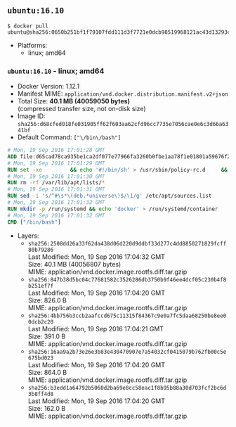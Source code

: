 ## `ubuntu:16.10`

```console
$ docker pull ubuntu@sha256:0650b251bf1f79107fdd111d3f7721e0dcb98519968121ac43d13293c91f94bd
```

-	Platforms:
	-	linux; amd64

### `ubuntu:16.10` - linux; amd64

-	Docker Version: 1.12.1
-	Manifest MIME: `application/vnd.docker.distribution.manifest.v2+json`
-	Total Size: **40.1 MB (40059050 bytes)**  
	(compressed transfer size, not on-disk size)
-	Image ID: `sha256:d68cfed018fe031905ff62f603aa62cfd96cc7735e7056cae0e6c3d66a6341bf`
-	Default Command: `["\/bin\/bash"]`

```dockerfile
# Mon, 19 Sep 2016 17:01:28 GMT
ADD file:d65cad78ca935be1ca2df077e77966fa3260b0fbe1aa78f1e01801a59676f2dc in / 
# Mon, 19 Sep 2016 17:01:29 GMT
RUN set -xe 		&& echo '#!/bin/sh' > /usr/sbin/policy-rc.d 	&& echo 'exit 101' >> /usr/sbin/policy-rc.d 	&& chmod +x /usr/sbin/policy-rc.d 		&& dpkg-divert --local --rename --add /sbin/initctl 	&& cp -a /usr/sbin/policy-rc.d /sbin/initctl 	&& sed -i 's/^exit.*/exit 0/' /sbin/initctl 		&& echo 'force-unsafe-io' > /etc/dpkg/dpkg.cfg.d/docker-apt-speedup 		&& echo 'DPkg::Post-Invoke { "rm -f /var/cache/apt/archives/*.deb /var/cache/apt/archives/partial/*.deb /var/cache/apt/*.bin || true"; };' > /etc/apt/apt.conf.d/docker-clean 	&& echo 'APT::Update::Post-Invoke { "rm -f /var/cache/apt/archives/*.deb /var/cache/apt/archives/partial/*.deb /var/cache/apt/*.bin || true"; };' >> /etc/apt/apt.conf.d/docker-clean 	&& echo 'Dir::Cache::pkgcache ""; Dir::Cache::srcpkgcache "";' >> /etc/apt/apt.conf.d/docker-clean 		&& echo 'Acquire::Languages "none";' > /etc/apt/apt.conf.d/docker-no-languages 		&& echo 'Acquire::GzipIndexes "true"; Acquire::CompressionTypes::Order:: "gz";' > /etc/apt/apt.conf.d/docker-gzip-indexes 		&& echo 'Apt::AutoRemove::SuggestsImportant "false";' > /etc/apt/apt.conf.d/docker-autoremove-suggests
# Mon, 19 Sep 2016 17:01:30 GMT
RUN rm -rf /var/lib/apt/lists/*
# Mon, 19 Sep 2016 17:01:31 GMT
RUN sed -i 's/^#\s*\(deb.*universe\)$/\1/g' /etc/apt/sources.list
# Mon, 19 Sep 2016 17:01:32 GMT
RUN mkdir -p /run/systemd && echo 'docker' > /run/systemd/container
# Mon, 19 Sep 2016 17:01:32 GMT
CMD ["/bin/bash"]
```

-	Layers:
	-	`sha256:2508dd26a33f62da438d06d220d9ddbf33d277c4dd8850271829fcff80b79286`  
		Last Modified: Mon, 19 Sep 2016 17:04:32 GMT  
		Size: 40.1 MB (40056807 bytes)  
		MIME: application/vnd.docker.image.rootfs.diff.tar.gzip
	-	`sha256:847b38d5bc04c77681582c3526286db3750b9f46ee4dcf05c230b4f8b251ef7f`  
		Last Modified: Mon, 19 Sep 2016 17:04:20 GMT  
		Size: 826.0 B  
		MIME: application/vnd.docker.image.rootfs.diff.tar.gzip
	-	`sha256:4bb756b3ccb2aafccd675c11315f84367c9e0a7fc5daa68250be8ee00dcb2c20`  
		Last Modified: Mon, 19 Sep 2016 17:04:21 GMT  
		Size: 391.0 B  
		MIME: application/vnd.docker.image.rootfs.diff.tar.gzip
	-	`sha256:16aa9a2b73e26e3b83e430470907e7a54032cf0415079b762fb00c5e675bd023`  
		Last Modified: Mon, 19 Sep 2016 17:04:20 GMT  
		Size: 864.0 B  
		MIME: application/vnd.docker.image.rootfs.diff.tar.gzip
	-	`sha256:b3edd1a64792b5060d2ba69e8cc58eac1f8b95b88a30d703fcf2bc6d3b8ff4d8`  
		Last Modified: Mon, 19 Sep 2016 17:04:20 GMT  
		Size: 162.0 B  
		MIME: application/vnd.docker.image.rootfs.diff.tar.gzip
